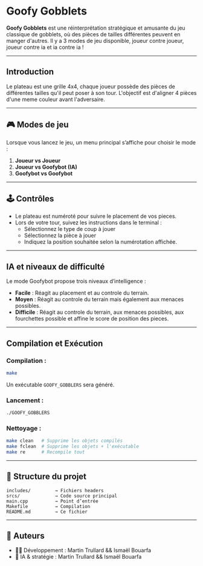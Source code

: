 # Goofy Gobblets

**Goofy Gobblets** est une réinterprétation stratégique et amusante du jeu classique de gobblets, où des pièces de tailles différentes peuvent en manger d'autres. Il y a 3 modes de jeu disponible, joueur contre joueur, joueur contre ia et ia contre ia !

---

##  Introduction

Le plateau est une grille 4x4, chaque joueur possède des pièces de différentes tailles qu'il peut poser à son tour. L'objectif est d'aligner 4 pièces d'une meme couleur avant l'adversaire.

---

## 🎮 Modes de jeu

Lorsque vous lancez le jeu, un menu principal s’affiche pour choisir le mode :

1. **Joueur vs Joueur**
2. **Joueur vs Goofybot (IA)**
3. **Goofybot vs Goofybot**

---

## 🕹️ Contrôles

- Le plateau est numéroté pour suivre le placement de vos pieces.
- Lors de votre tour, suivez les instructions dans le terminal :
  - Sélectionnez le type de coup à jouer
  - Sélectionnez la pièce à jouer
  - Indiquez la position souhaitée selon la numérotation affichée.

---

## IA et niveaux de difficulté

Le mode Goofybot propose trois niveaux d’intelligence :

-  **Facile** : Réagit au placement et au controle du terrain.
-  **Moyen** :  Réagit au controle du terrain mais également aux menaces possibles.
-  **Difficile** : Réagit au controle du terrain, aux menaces possibles, aux fourchettes possible et affine le score    de position des pieces.

---

##  Compilation et Exécution

### Compilation :
```bash
make
```
Un exécutable `GOOFY_GOBBLERS` sera généré.

### Lancement :
```bash
./GOOFY_GOBBLERS
```

### Nettoyage :
```bash
make clean   # Supprime les objets compilés
make fclean  # Supprime les objets + l'exécutable
make re      # Recompile tout
```

---

## 📂 Structure du projet

```
includes/         → Fichiers headers
srcs/             → Code source principal
main.cpp          → Point d’entrée
Makefile          → Compilation
README.md         → Ce fichier
```

---

## 👥 Auteurs

- 👨‍💻 Développement : Martin Trullard && Ismaël Bouarfa
- 🤖 IA & stratégie : Martin Trullard && Ismaël Bouarfa
